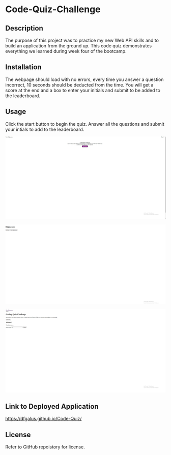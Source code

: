 # Code-Quiz-Challenge
## Description

The purpose of this project was to practice my new Web API skills and to build an application from the ground up. This code quiz demonstrates everything we learned during week four of the bootcamp.



## Installation

The webpage should load with no errors, every time you answer a question incorrect, 10 seconds should be deducted from the time. You will get a score at the end and a box to enter your initials and submit to be added to the leaderboard.

## Usage

Click the start button to begin the quiz. Answer all the questions and submit your intials to add to the leaderboard.




![alt text](./assets/images/Screenshot%202022-12-19%20220907.jpg)

![alt text](./assets/images/Screenshot%202022-12-19%20220815.jpg)

![alt text](./assets/images/Screenshot%202022-12-19%20220956.jpg)



## Link to Deployed Application

https://dfgalus.github.io/Code-Quiz/

## License

Refer to GitHub repoistory for license.